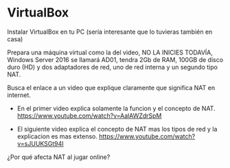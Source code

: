 # VirtualBox

Instalar VirtualBox en tu PC (sería interesante que lo tuvieras también en casa)


Prepara una máquina virtual como la del video, NO LA INICIES TODAVÍA, Windows Server 2016 se llamará AD01, tendra 2Gb de RAM, 100GB 
de disco duro (HD) y dos adaptadores de red, uno de red interna y un segundo tipo NAT.


Busca el enlace a un video que explique claramente que significa NAT en internet.

* En el primer video explica solamente la funcion y el concepto de NAT.
https://www.youtube.com/watch?v=AalAWZdrSpM

* El siguiente video explica el concepto de NAT mas los tipos de red y la explicacion es mas extenso.
https://www.youtube.com/watch?v=sJUUKSGt94I


¿Por qué afecta NAT al jugar online?
